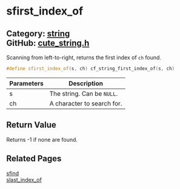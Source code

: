 [](../header.md ':include')

# sfirst_index_of

Category: [string](/api_reference?id=string)  
GitHub: [cute_string.h](https://github.com/RandyGaul/cute_framework/blob/master/include/cute_string.h)  
---

Scanning from left-to-right, returns the first index of `ch` found.

```cpp
#define sfirst_index_of(s, ch) cf_string_first_index_of(s, ch)
```

Parameters | Description
--- | ---
s | The string. Can be `NULL`.
ch | A character to search for.

## Return Value

Returns -1 if none are found.

## Related Pages

[sfind](/string/sfind.md)  
[slast_index_of](/string/slast_index_of.md)  
